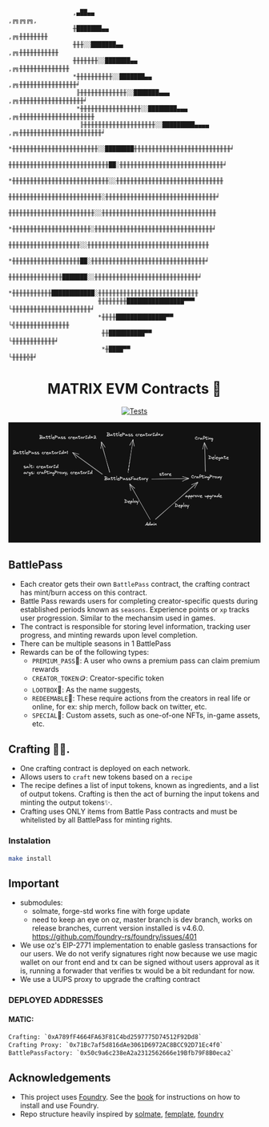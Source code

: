 ```
                  ,▄██▄▄                                                      ,╔╗╔╗╔╗,
                  ╫███████▄▄                                               ,╔╗╫╫╫╫╫╫╫╫
                  ╫╫╫░░███████▄▄                                        ,╔╗╫╫╫╫╫╫╫╫╫╫╫
                  ╫╫╫╫╫╫╫░░███████▄▄                                 ,╔╗╫╫╫╫╫╫╫╫╫╫╫╫╫╫
                  *╫╫╫╫╫╫╫╫╫╫░░███████▄▄                          ,╔╗╫╫╫╫╫╫╫╫╫╫╫╫╫╫╫╫╛
                   ╟╫╫╫╫╫╫╫╫╫╫╫╫╫░░███████▄▄▄                  ,╔╗╫╫╫╫╫╫╫╫╫╫╫╫╫╫╫╫╫╫╛
                   *╫╫╫╫╫╫╫╫╫╫╫╫╫╫╫╫╫░░████████▄▄▄          ,╔╗╫╫╫╫╫╫╫╫╫╫╫╫╫╫╫╫╫╫╫╫╫
                    ╟╫╫╫╫╫╫╫╫╫╫╫╫╫╫╫╫╫╫╫╫░░█████████▄▄▄▄ ,╔╗╫╫╫╫╫╫╫╫╫╫╫╫╫╫╫╫╫╫╫╫╫╫╫╛
                    *╫╫╫╫╫╫╫╫╫╫╫╫╫╫╫╫╫╫╫╫╫╫╫╫░░████████╫╫╫╫╫╫╫╫╫╫╫╫╫╫╫╫╫╫╫╫╫╫╫╫╫╫╫╛
                     ╫╫╫╫╫╫╫╫╫╫╫╫╫╫╫╫╫╫╫╫╫╫╫╫╫╫╫╫██░╫╫╫╫╫╫╫╫╫╫╫╫╫╫╫╫╫╫╫╫╫╫╫╫╫╫╫╫╫╛
                     *╫╫╫╫╫╫╫╫╫╫╫╫╫╫╫╫╫╫╫╫╫╫╫╫╫╫╫░░╫╫╫╫╫╫╫╫╫╫╫╫╫╫╫╫╫╫╫╫╫╫╫╫╫╫╫╫╫╫
                      ╫╫╫╫╫╫╫╫╫╫╫╫╫╫╫╫╫╫╫╫╫╫╫╫╫╫░╫╫╫╫╫╫╫╫╫╫╫╫╫╫╫╫╫╫╫╫╫╫╫╫╫╫╫╫╫╫╫╛
                      ╫╫╫╫╫╫╫╫╫╫╫╫╫╫╫╫╫╫╫╫╫╫╫╫░░╫╫╫╫╫╫╫╫╫╫╫╫╫╫╫╫╫╫╫╫╫╫╫╫╫╫╫╫╫╫╫╫
                      *╫╫╫╫╫╫╫╫╫╫╫╫╫╫╫╫╫╫╫╫╫╫░╫╫╫╫╫╫╫╫╫╫╫╫╫╫╫╫╫╫╫╫╫╫╫╫╫╫╫╫╫╫╫╫╫╛
                       ╫╫╫╫╫╫╫╫╫╫╫╫╫╫╫╫╫╫╫╫░░╫╫╫╫╫╫╫╫╫╫╫╫╫╫╫╫╫╫╫╫╫╫╫╫╫╫╫╫╫╫╫╫╫╫
                       *╫╫╫╫╫╫╫╫╫╫╫╫╫╫╫╫╫╫╫██░╫╫╫╫╫╫╫╫╫╫╫╫╫╫╫╫╫╫╫╫╫╫╫╫╫╫╫╫╫╫╫╫╛
                        ╫╫╫╫╫╫╫╫╫╫╫╫╫╫╫███████░░╫╫╫╫╫╫╫╫╫╫╫╫╫╫╫╫╫╫╫╫╫╫╫╫╫╫╫╫╫╛
                        *╫╫╫╫╫╫╫╫╫╫╫████████████░╫╫╫╫╫╫╫╫╫╫╫╫╫╫╫╫╫╫╫╫╫╫╫╫╫╫╫╫
                         ╫╫╫╫╫╫╫╫████████████████▀▀▀ └╫╫╫╫╫╫╫╫╫╫╫╫╫╫╫╫╫╫╫╫╫╫╛
                         *╫╫╫╫██████████████▀▀             └╣╫╫╫╫╫╫╫╫╫╫╫╫╫╫╫
                          ╫╫██████████▀▀                      └╫╫╫╫╫╫╫╫╫╫╫╫╛
                          *╫████▀▀                                 └╫╫╫╫╬╫╛
```

<div align="center">

# MATRIX EVM Contracts 🫡

</div>

<div align="center">

[![Tests](https://github.com/matrixesports/evm-contracts/actions/workflows/tests.yml/badge.svg)](https://github.com/matrixesports/evm-contracts/actions/workflows/tests.yml)

</div>

![alt text](assets/architecture.png)

## BattlePass

-   Each creator gets their own `BattlePass` contract, the crafting contract has mint/burn access on this contract.
-   Battle Pass rewards users for completing creator-specific quests during established periods known as `seasons`. Experience points or `xp` tracks user progression. Similar to the mechansim used in games.
-   The contract is responsible for storing level information, tracking user progress, and minting rewards upon level completion.
-   There can be multiple seasons in 1 BattlePass
-   Rewards can be of the following types:
    -   `PREMIUM_PASS`🎫: A user who owns a premium pass can claim premium rewards
    -   `CREATOR_TOKEN`🪙: Creator-specific token
    -   `LOOTBOX`🎁: As the name suggests,
    -   `REDEEMABLE`🤝: These require actions from the creators in real life or online, for ex: ship merch, follow back on twitter, etc.
    -   `SPECIAL`👀: Custom assets, such as one-of-one NFTs, in-game assets, etc.

## Crafting 🧑‍🍳.

-   One crafting contract is deployed on each network.
-   Allows users to `craft` new tokens based on a `recipe`
-   The recipe defines a list of input tokens, known as ingredients, and a list of output tokens. Crafting is then the act of burning the input tokens and minting the output tokens✨.
-   Crafting uses ONLY items from Battle Pass contracts and must be whitelisted by all BattlePass for minting rights.

### Instalation

```bash
make install
```

## Important

-   submodules:
    -   solmate, forge-std works fine with forge update
    -   need to keep an eye on oz, master branch is dev branch, works on release branches, current version installed is v4.6.0. https://github.com/foundry-rs/foundry/issues/401
-   We use oz's EIP-2771 implementation to enable gasless transactions for our users. We do not verify signatures right now because we use magic wallet on our front end and tx can be signed without users approval as it is, running a forwader that verifies tx would be a bit redundant for now.
-   We use a UUPS proxy to upgrade the crafting contract

### DEPLOYED ADDRESSES

#### MATIC:

```
Crafting: `0xA789fF4664FA63F81C4bd2597775D74512F92Dd8`
Crafting Proxy: `0x71Bc7af5d816dAe3061D6972AC8BCC92D71Ec4f0`
BattlePassFactory: `0x50c9a6c238eA2a2312562666e19Bfb79F8B0eca2`
```

## Acknowledgements

-   This project uses [Foundry](https://getfoundry.sh). See the [book](https://book.getfoundry.sh/getting-started/installation.html) for instructions on how to install and use Foundry.
-   Repo structure heavily inspired by [solmate](https://github.com/Rari-Capital/solmate), [femplate](https://github.com/abigger87/femplate), [foundry](https://github.com/foundry-rs/forge-template)
